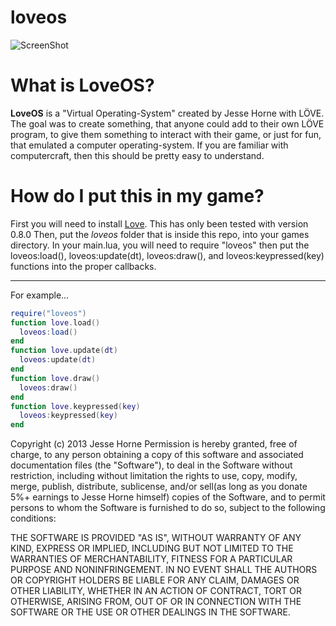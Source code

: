 loveos
=====

![ScreenShot](https://raw.github.com/jessehorne/loveos/master/screenshot.png)

# What is LoveOS?
**LoveOS** is a "Virtual Operating-System" created by Jesse Horne with LÖVE. The goal was to create something, that anyone could add to their own LÖVE program, to give them something to interact with their game, or just for fun, that emulated a computer operating-system. If you are familiar with computercraft, then this should be pretty easy to understand.

# How do I put this in my game?
First you will need to install [Love](https://love2d.org/). This has only been tested with version 0.8.0
Then, put the _loveos_ folder that is inside this repo, into your games directory.
In your main.lua, you will need to require "loveos" then put the loveos:load(), loveos:update(dt), loveos:draw(), and loveos:keypressed(key) functions into the proper callbacks.
***

For example...
```lua
require("loveos")
function love.load()
  loveos:load()
end
function love.update(dt)
  loveos:update(dt)
end
function love.draw()
  loveos:draw()
end
function love.keypressed(key)
  loveos:keypressed(key)
end
```

Copyright (c) 2013 Jesse Horne
Permission is hereby granted, free of charge, to any person obtaining a copy
of this software and associated documentation files (the "Software"), to deal
in the Software without restriction, including without limitation the rights
to use, copy, modify, merge, publish, distribute, sublicense, and/or sell(as long as you donate 5%+ earnings to Jesse Horne himself)
copies of the Software, and to permit persons to whom the Software is
furnished to do so, subject to the following conditions:

THE SOFTWARE IS PROVIDED "AS IS", WITHOUT WARRANTY OF ANY KIND, EXPRESS OR
IMPLIED, INCLUDING BUT NOT LIMITED TO THE WARRANTIES OF MERCHANTABILITY,
FITNESS FOR A PARTICULAR PURPOSE AND NONINFRINGEMENT. IN NO EVENT SHALL THE
AUTHORS OR COPYRIGHT HOLDERS BE LIABLE FOR ANY CLAIM, DAMAGES OR OTHER
LIABILITY, WHETHER IN AN ACTION OF CONTRACT, TORT OR OTHERWISE, ARISING FROM,
OUT OF OR IN CONNECTION WITH THE SOFTWARE OR THE USE OR OTHER DEALINGS IN
THE SOFTWARE.

